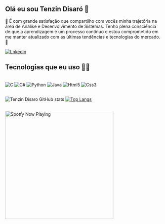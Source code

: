 ## Olá eu sou Tenzin Disaró 👋
🚀 É com grande satisfação que compartilho com vocês minha trajetória na área de Análise e Desenvolvimento de Sistemas. Tenho plena consciência de que a aprendizagem é um processo contínuo e estou comprometido em me manter atualizado com as últimas tendências e tecnologias do mercado.🚀

[![Lnkedin](https://img.shields.io/badge/LinkedIn-0077B5?style=for-the-badge&logo=linkedin&logoColor=white)](https://www.linkedin.com/in/tenzindisaro/)


## Tecnologias que eu uso 👨‍💻

<div style="display: inline_block"><br/>
   <img align="center" alt="C" src="https://img.shields.io/badge/C-00599C?style=for-the-badge&logo=c&logoColor=white" />
   <img align="center" alt="C#" src="https://img.shields.io/badge/C%23-239120?style=for-the-badge&logo=c-sharp&logoColor=white" />
  <img align="center" alt="Python" src="https://img.shields.io/badge/Python-3776AB?style=for-the-badge&logo=python&logoColor=white" />
  <img align="center" alt="Java" src="https://img.shields.io/badge/JavaScript-F7DF1E?style=for-the-badge&logo=javascript&logoColor=black" />
    <img align="center" alt="Html5" src="https://img.shields.io/badge/HTML-239120?style=for-the-badge&logo=html5&logoColor=white" />
  <img align="center" alt="Css3" src="https://img.shields.io/badge/CSS-239120?&style=for-the-badge&logo=css3&logoColor=white" />
  </div>

##

   
  ![Tenzin Disaro GitHub stats](https://github-readme-stats-x35s-git-master-tenzindisaro.vercel.app/api?username=tenzindisaro&show_icons=true&theme=dracula)
  [![Top Langs](https://github-readme-stats-x35s-git-master-tenzindisaro.vercel.app/api/top-langs/?username=tenzindisaro&layout=compact)](https://github.com/anuraghazra/github-readme-stats)


##

[<img src="https://novatorem-git-main-tenzindisaro.vercel.app/api/spotfy-playing" alt="Spotfy Now Playing" width="350" />](https://open.spotify.com/user/22oipunbsn4vln3pbmtpxrd3y)






 


